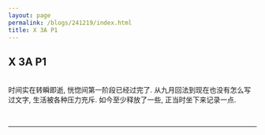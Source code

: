 ```yaml
---
layout: page
permalink: /blogs/241219/index.html
title: X 3A P1
---
```


## X 3A P1

<br>时间实在转瞬即逝, 恍惚间第一阶段已经过完了. 从九月回法到现在也没有怎么写过文字, 生活被各种压力充斥. 如今至少释放了一些, 正当时坐下来记录一点.

<br>

---
